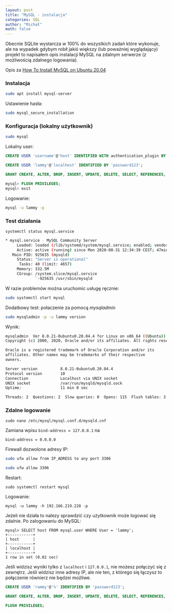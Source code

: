 ```yaml
---
layout: post
title: "MySQL - instalacja"
categories: SQL
author: "Michał"
math: false
---
```


Obecnie SQLite wystarcza w 100% do wszystkich zadań które wykonuje, ale na wypadek gdybym robił jakiś większy (lub poważniej wyglądający) projekt to napisałem opis instalacji MySQL na zdalnym serwerze (z możliwością zdalnego logowania).

Opis za [How To Install MySQL on Ubuntu 20.04](https://www.digitalocean.com/community/tutorials/how-to-install-mysql-on-ubuntu-20-04)

### Instalacja

```bash
sudo apt install mysql-server
```
Ustawienie hasła:

```bash
sudo mysql_secure_installation
```

### Konfiguracja (lokalny użytkownik)

```bash
sudo mysql
```

Lokalny user:

```sql
CREATE USER 'username'@'host' IDENTIFIED WITH authentication_plugin BY 'password';

CREATE USER 'lammy'@'localhost' IDENTIFIED BY 'password123';
```


```sql
GRANT CREATE, ALTER, DROP, INSERT, UPDATE, DELETE, SELECT, REFERENCES, RELOAD on *.* TO 'lammy'@'localhost' WITH GRANT OPTION;
```

```sql
mysql> FLUSH PRIVILEGES;
mysql> exit
```

Logowanie: 
```bash
mysql -u lammy -p
```

### Test działania
```
systemctl status mysql.service
```

```bash
* mysql.service - MySQL Community Server
     Loaded: loaded (/lib/systemd/system/mysql.service; enabled; vendor prese>
     Active: active (running) since Mon 2020-08-31 12:34:39 CEST; 47min ago
   Main PID: 925635 (mysqld)
     Status: "Server is operational"
      Tasks: 40 (limit: 4657)
     Memory: 332.5M
     CGroup: /system.slice/mysql.service
             `-925635 /usr/sbin/mysqld
```

W razie problemów można uruchomic usługę ręcznie:

```bash
sudo systemctl start mysql
```

Dodatkowy test: połaczenie za pomocą *mysqladmin*

```bash
sudo mysqladmin -p -u lammy version

```
Wynik:

```bash
mysqladmin  Ver 8.0.21-0ubuntu0.20.04.4 for Linux on x86_64 ((Ubuntu))
Copyright (c) 2000, 2020, Oracle and/or its affiliates. All rights reserved.

Oracle is a registered trademark of Oracle Corporation and/or its
affiliates. Other names may be trademarks of their respective
owners.

Server version          8.0.21-0ubuntu0.20.04.4
Protocol version        10
Connection              Localhost via UNIX socket
UNIX socket             /var/run/mysqld/mysqld.sock
Uptime:                 11 min 0 sec

Threads: 2  Questions: 2  Slow queries: 0  Opens: 115  Flush tables: 3  Open tables: 36  Queries per second avg: 0.003
```

### Zdalne logowanie

```
sudo nano /etc/mysql/mysql.conf.d/mysqld.cnf
```

Zamiana wpisu `bind-address = 127.0.0.1` na 
```
bind-address = 0.0.0.0
```

Firewall dozwolone adresy IP:
```bash
sudo ufw allow from IP_ADRESS to any port 3306

sudo ufw allow 3306
```
Restart:
```
sudo systemctl restart mysql
```

Logowanie:
```
mysql -u lammy -h 192.166.219.228 -p
```

Jeżeli nie działa to nalezy sprawdzić czy użytkownik może logować się zdalnie. Po zalogowaniu do MySQL:

```
mysql> SELECT host FROM mysql.user WHERE User = 'lammy';
+-----------+
| host      |
+-----------+
| localhost |
+-----------+
1 row in set (0.02 sec)
```

Jeśli widzisz wyniki tylko z `localhost` i `127.0.0.1`, nie możesz połączyć się z zewnętrz. Jeśli widzisz inne adresy IP, ale nie ten, z którego się łączysz to połączenie równierz nie będzei możliwe.

```sql
CREATE USER 'rammy'@'%' IDENTIFIED BY 'password123';

GRANT CREATE, ALTER, DROP, INSERT, UPDATE, DELETE, SELECT, REFERENCES, RELOAD on *.* TO 'rammy'@'%' WITH GRANT OPTION;

FLUSH PRIVILEGES;

```


